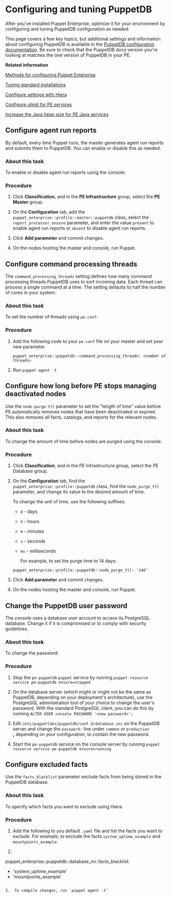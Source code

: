 # Configuring and tuning PuppetDB

After you've installed Puppet Enterprise, optimize it for your environment by configuring and tuning PuppetDB configuration as needed.

This page covers a few key topics, but additional settings and information about configuring PuppetDB is available in the [PuppetDB configuration documentation](https://docs.puppet.com/puppetdb/latest/configure.html). Be sure to check that the PuppetDB docs version you're looking at matches the one version of PuppetDB in your PE.

**Related information**  


[Methods for configuring Puppet Enterprise](config_intro.md#)

[Tuning standard installations](tuning_monolithic.md#)

[Configure settings with Hiera](config_intro.md#)

[Configure ulimit for PE services](config_ulimit.md#)

[Increase the Java heap size for PE Java services](config_java_args.md#)

## Configure agent run reports

By default, every time Puppet runs, the master generates agent run reports and submits them to PuppetDB. You can enable or disable this as needed.

### About this task

To enable or disable agent run reports using the console:

### Procedure

1.  Click **Classification**, and in the **PE Infrastructure** group, select the **PE Master** group.

2.  On the **Configuration** tab, add the `puppet_enterprise::profile::master::puppetdb` class, select the `report_processor_ensure` parameter, and enter the value `present` to enable agent run reports or `absent` to disable agent run reports.

3.  Click **Add parameter** and commit changes.

4.  On the nodes hosting the master and console, run Puppet.


## Configure command processing threads

The `command_processing_threads` setting defines how many command processing threads PuppetDB uses to sort incoming data. Each thread can process a single command at a time. The setting defaults to half the number of cores in your system.

### About this task

To set the number of threads using `pe.conf`:

### Procedure

1.  Add the following code to your `pe.conf` file on your master and set your new parameter.

    ```
    puppet_enterprise::puppetdb::command_processing_threads: <number of threads>
    ```

2.  Run `puppet agent -t`


## Configure how long before PE stops managing deactivated nodes

Use the `node-purge-ttl` parameter to set the "length of time" value before PE automatically removes nodes that have been deactivated or expired. This also removes all facts, catalogs, and reports for the relevant nodes.

### About this task

To change the amount of time before nodes are purged using the console:

### Procedure

1.  Click **Classification**, and in the PE Infrastructure group, select the PE Database group.

2.  On the **Configuration** tab, find the `puppet_enterprise::profile::puppetdb` class, find the `node_purge_ttl` parameter, and change its value to the desired amount of time.

    To change the unit of time, use the following suffixes:

    -   `d` - days

    -   `h` - hours

    -   `m` - minutes

    -   `s` - seconds

    -   `ms` - milliseconds

        For example, to set the purge time to 14 days:

    ```
    puppet_enterprise::profile::puppetdb::node_purge_ttl: '14d'
    ```

3.  Click **Add parameter** and commit changes.

4.  On the nodes hosting the master and console, run Puppet.


## Change the PuppetDB user password

The console uses a database user account to access its PostgreSQL database. Change it if it is compromised or to comply with security guidelines.

### About this task

To change the password:

### Procedure

1.  Stop the `pe-puppetdb` `puppet` service by running `puppet resource service pe-puppetdb ensure=stopped`

2.  On the database server \(which might or might not be the same as PuppetDB, depending on your deployment's architecture\), use the PostgreSQL administration tool of your choice to change the user's password. With the standard PostgreSQL client, you can do this by running `ALTER USER console PASSWORD '<new password>';`

3.  Edit `/etc/puppetlabs/puppetdb/conf.d/database.ini` on the PuppetDB server and change the `password:` line under `common` or `production` **,** depending on your configuration, to contain the new password.

4.  Start the `pe-puppetdb` service on the console server by running `puppet resource service pe-puppetdb ensure=running`


## Configure excluded facts

Use the `facts_blacklist` parameter exclude facts from being stored in the PuppetDB database.

### About this task

To specify which facts you want to exclude using Hiera:

### Procedure

1.  Add the following to you default `.yaml` file and list the facts you want to exclude. For example, to exclude the facts `system_uptime_example` and `mountpoints_example`:

2.  ```
puppet_enterprise::puppetdb::database_ini::facts_blacklist:
- 'system_uptime_example'
- 'mountpoints_example'
```

3.  To compile changes, run `puppet agent -t`


